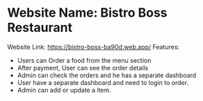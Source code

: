 # Website Name: Bistro Boss Restaurant

Website Link: https://bistro-boss-ba90d.web.app/
Features:

- Users can Order a food from the menu section
- After payment, User can see the order details
- Admin can check the orders and he has a separate dashboard
- User have a separate dashboard and need to login to order.
- Admin can add or update a item.
